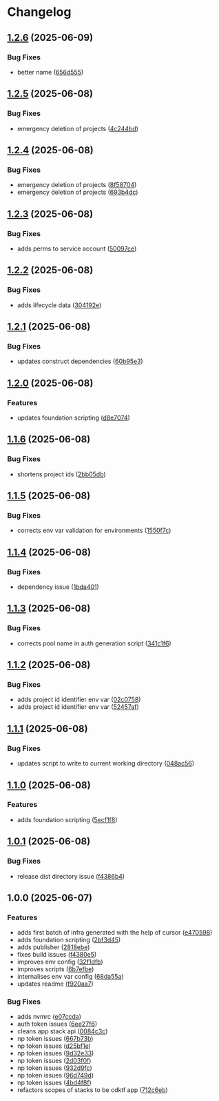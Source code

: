# Changelog

## [1.2.6](https://github.com/gcp-tools/cdktf/compare/v1.2.5...v1.2.6) (2025-06-09)

### Bug Fixes

* better name ([656d555](https://github.com/gcp-tools/cdktf/commit/656d5559fed5028c1eec280bd5628c23bfc8f51b))

## [1.2.5](https://github.com/gcp-tools/cdktf/compare/v1.2.4...v1.2.5) (2025-06-08)

### Bug Fixes

* emergency deletion of projects ([4c244bd](https://github.com/gcp-tools/cdktf/commit/4c244bd917dee3e43f20cfcb83d82e65c5db405e))

## [1.2.4](https://github.com/gcp-tools/cdktf/compare/v1.2.3...v1.2.4) (2025-06-08)

### Bug Fixes

* emergency deletion of projects ([8f58704](https://github.com/gcp-tools/cdktf/commit/8f587041874d5165f35f92148cd61f278e2bfda2))
* emergency deletion of projects ([693b4dc](https://github.com/gcp-tools/cdktf/commit/693b4dc39daf4c2f88fadc446ef765778f7ddfae))

## [1.2.3](https://github.com/gcp-tools/cdktf/compare/v1.2.2...v1.2.3) (2025-06-08)

### Bug Fixes

* adds perms to service account ([50097ce](https://github.com/gcp-tools/cdktf/commit/50097ceecc29630ba17a9e85fc0da1a930e4902d))

## [1.2.2](https://github.com/gcp-tools/cdktf/compare/v1.2.1...v1.2.2) (2025-06-08)

### Bug Fixes

* adds lifecycle data ([304192e](https://github.com/gcp-tools/cdktf/commit/304192efecf58f4567849939599d6cf181cf24f8))

## [1.2.1](https://github.com/gcp-tools/cdktf/compare/v1.2.0...v1.2.1) (2025-06-08)

### Bug Fixes

* updates construct dependencies ([60b95e3](https://github.com/gcp-tools/cdktf/commit/60b95e3deb241f6f3c4ba9d8473c7cc0cb2a5395))

## [1.2.0](https://github.com/gcp-tools/cdktf/compare/v1.1.6...v1.2.0) (2025-06-08)

### Features

* updates foundation scripting ([d8e7074](https://github.com/gcp-tools/cdktf/commit/d8e7074e209ac4678ea0061c8fb0bd01f3ef1d52))

## [1.1.6](https://github.com/gcp-tools/cdktf/compare/v1.1.5...v1.1.6) (2025-06-08)

### Bug Fixes

* shortens project ids ([2bb05db](https://github.com/gcp-tools/cdktf/commit/2bb05db074799d3482781c70f54f11198b6fca2a))

## [1.1.5](https://github.com/gcp-tools/cdktf/compare/v1.1.4...v1.1.5) (2025-06-08)

### Bug Fixes

* corrects env var validation for environments ([1550f7c](https://github.com/gcp-tools/cdktf/commit/1550f7c0b1c1bd2e3b62056904eb09ba60ad5720))

## [1.1.4](https://github.com/gcp-tools/cdktf/compare/v1.1.3...v1.1.4) (2025-06-08)

### Bug Fixes

* dependency issue ([1bda401](https://github.com/gcp-tools/cdktf/commit/1bda40110e8e021a50583b829128c30e0d7c3313))

## [1.1.3](https://github.com/gcp-tools/cdktf/compare/v1.1.2...v1.1.3) (2025-06-08)

### Bug Fixes

* corrects pool name in auth generation script ([341c1f6](https://github.com/gcp-tools/cdktf/commit/341c1f64a66b6be2276860b38a3df86a882d412a))

## [1.1.2](https://github.com/gcp-tools/cdktf/compare/v1.1.1...v1.1.2) (2025-06-08)

### Bug Fixes

* adds project id identifier env var ([02c0758](https://github.com/gcp-tools/cdktf/commit/02c07588c6758ee0d0170f393acd241baaa5b638))
* adds project id identifier env var ([52457af](https://github.com/gcp-tools/cdktf/commit/52457afccf4539dd9700763da0a384f80a1be282))

## [1.1.1](https://github.com/gcp-tools/cdktf/compare/v1.1.0...v1.1.1) (2025-06-08)

### Bug Fixes

* updates script to write to current working directory ([048ac56](https://github.com/gcp-tools/cdktf/commit/048ac56b4b72569bb5e47abe5398e5956804ea01))

## [1.1.0](https://github.com/gcp-tools/cdktf/compare/v1.0.1...v1.1.0) (2025-06-08)

### Features

* adds foundation scripting ([5ecf1f8](https://github.com/gcp-tools/cdktf/commit/5ecf1f84ce8bd18bcde8e6cc989eddeecb02f40d))

## [1.0.1](https://github.com/gcp-tools/cdktf/compare/v1.0.0...v1.0.1) (2025-06-08)

### Bug Fixes

* release dist directory issue ([f4386b4](https://github.com/gcp-tools/cdktf/commit/f4386b4d6d6e97232809b0ea16936640eda2c0c5))

## 1.0.0 (2025-06-07)

### Features

* adds first batch of infra generated with the help of cursor ([e470598](https://github.com/gcp-tools/cdktf/commit/e4705988a6244128b0e5c0cb138925b8cd58ede6))
* adds foundation scripting ([2bf3d45](https://github.com/gcp-tools/cdktf/commit/2bf3d452bb1f36f0dcea411ec49bbe425eb811c1))
* adds publisher ([2818ebe](https://github.com/gcp-tools/cdktf/commit/2818ebecd82ff55e3699fab1e0f9a10c23b0acc2))
* fixes build issues ([f4380e5](https://github.com/gcp-tools/cdktf/commit/f4380e572b10b32e3506b78c0cac060365606fd7))
* improves env config ([32f1dfb](https://github.com/gcp-tools/cdktf/commit/32f1dfbfa6afc5ab9dbe023c55d586bbaeee8644))
* improves scripts ([6b7efbe](https://github.com/gcp-tools/cdktf/commit/6b7efbea426106005cc215622ce77d2e86be960c))
* internalises env var config ([68da55a](https://github.com/gcp-tools/cdktf/commit/68da55a119bc9a7207f6cee49b922391b21b05a7))
* updates readme ([f920aa7](https://github.com/gcp-tools/cdktf/commit/f920aa7f9bb7a51e346d982f3daed54848fb82dd))

### Bug Fixes

* adds nvmrc ([e07ccda](https://github.com/gcp-tools/cdktf/commit/e07ccdaa8890dee67ee34f2b1b90698d2c11c99a))
* auth token issues ([6ee27f6](https://github.com/gcp-tools/cdktf/commit/6ee27f6dd674d146945d23e41ecfb7d17ea3eb74))
* cleans app stack api ([0084c3c](https://github.com/gcp-tools/cdktf/commit/0084c3c4df64f5bb86b94b6062b007f5c1426428))
* np token issues ([667b73b](https://github.com/gcp-tools/cdktf/commit/667b73bd8394e5883144c61dd4da878d3b87eea7))
* np token issues ([d25bf1e](https://github.com/gcp-tools/cdktf/commit/d25bf1eec54ed3279e092cc757d26851516e974d))
* np token issues ([9d32e33](https://github.com/gcp-tools/cdktf/commit/9d32e338e5a80913973cf26770da829ef9e81aab))
* np token issues ([2d03f0f](https://github.com/gcp-tools/cdktf/commit/2d03f0f6fdf3370542b1d05cfce27509c5b900b3))
* np token issues ([932d9fc](https://github.com/gcp-tools/cdktf/commit/932d9fc87e7dc2a8c2fd41c9eb20c9dd7c317b5a))
* np token issues ([96d749d](https://github.com/gcp-tools/cdktf/commit/96d749d5b50afa18cd71b5910ca36cae3925a7b9))
* np token issues ([4bd4f8f](https://github.com/gcp-tools/cdktf/commit/4bd4f8f5771d7065b6f1ac3e1d751901137d1124))
* refactors scopes of stacks to be cdktf app ([712c6eb](https://github.com/gcp-tools/cdktf/commit/712c6eb17160fd24e1fd51581ee367021ed1ed4e))
